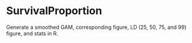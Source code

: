 # SurvivalProportion
Generate a smoothed GAM, corresponding figure, LD (25, 50, 75, and 99) figure, and stats in R.
